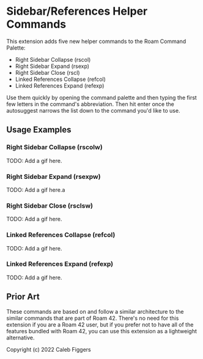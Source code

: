 # Sidebar/References Helper Commands

This extension adds five new helper commands to the Roam Command Palette:

- Right Sidebar Collapse (rscol)
- Right Sidebar Expand (rsexp)
- Right Sidebar Close (rscl)
- Linked References Collapse (refcol)
- Linked References Expand (refexp)

Use them quickly by opening the command palette and then typing the first few letters in the command's abbreviation. Then hit enter once the autosuggest narrows the list down to the command you'd like to use.

## Usage Examples

### Right Sidebar Collapse (rscolw)

TODO: Add a gif here.

### Right Sidebar Expand (rsexpw)

TODO: Add a gif here.a

### Right Sidebar Close (rsclsw)

TODO: Add a gif here.

### Linked References Collapse (refcol)

TODO: Add a gif here.

### Linked References Expand (refexp)

TODO: Add a gif here.

## Prior Art

These commands are based on and follow a similar architecture to the similar commands that are part of Roam 42. There's no need for this extension if you are a Roam 42 user, but if you prefer not to have all of the features bundled with Roam 42, you can use this extension as a lightweight alternative.

Copyright (c) 2022 Caleb Figgers
